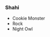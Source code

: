 
<html>
  <head>
  </head>
  <body>
    <h3>Shahi</h3>
    <ul>
      <li>Cookie Monster</li>
      <li>Rock</li>
      <li>Night Owl</li>
    </ul>
  </body>
</html>
